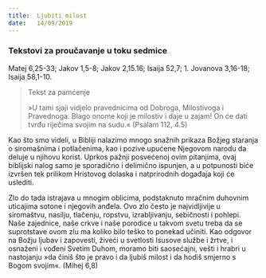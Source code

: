 ```yaml
---
title:  Ljubiti milost
date:   14/09/2019
---
```


### Tekstovi za proučavanje u toku sedmice
Matej 6,25-33; Jakov 1,5-8; Jakov 2,15.16; Isaija 52,7; 1. Jovanova 3,16-18; Isaija 58,1-10.

><p>Tekst za pamćenje</p>
> »U tami sjaji vidjelo pravednicima od Dobroga, Milostivoga i Pravednoga. Blago onome koji je milostiv i daje u zajam! On će dati tvrđu riječima svojim na sudu.« (Psalam 112, 4.5)

Kao što smo videli, u Bibliji nalazimo mnogo snažnih prikaza Božjeg staranja o siromašnima i potlačenima, kao i pozive upućene Njegovom narodu da deluje u njihovu korist. Uprkos pažnji posvećenoj ovim pitanjima, ovaj biblijski nalog samo je sporadično i delimično ispunjen, a u potpunosti biće izvršen tek prilikom Hristovog dolaska i natprirodnih događaja koji će uslediti.

Zlo do tada istrajava u mnogim oblicima, podstaknuto mračnim duhovnim uticajima sotone i njegovih anđela. Ovo zlo često je najvidljivije u siromaštvu, nasilju, tlačenju, ropstvu, izrabljivanju, sebičnosti i pohlepi. Naše zajednice, naše crkve i naše porodice u takvom svetu treba da se suprotstave ovom zlu ma koliko bilo teško to ponekad učiniti. Kao odgovor na Božju ljubav i zapovesti, živeći u svetlosti Isusove službe i žrtve, i osnaženi i vođeni Svetim Duhom, moramo biti saosećajni, vešti i hrabri u nastojanju »da činiš što je pravo i da ljubiš milost i da hodiš smjerno s Bogom svojim«. (Mihej 6,8)
